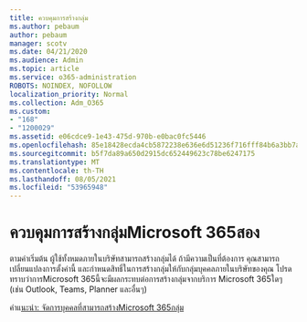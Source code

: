 ```yaml
---
title: ควบคุมการสร้างกลุ่ม
ms.author: pebaum
author: pebaum
manager: scotv
ms.date: 04/21/2020
ms.audience: Admin
ms.topic: article
ms.service: o365-administration
ROBOTS: NOINDEX, NOFOLLOW
localization_priority: Normal
ms.collection: Adm_O365
ms.custom:
- "168"
- "1200029"
ms.assetid: e06cdce9-1e43-475d-970b-e0bac0fc5446
ms.openlocfilehash: 85e18428ecda4cb5872238e636e6d51236f716fff84b6a3bb7a84e97eca3bdf8
ms.sourcegitcommit: b5f7da89a650d2915dc652449623c78be6247175
ms.translationtype: MT
ms.contentlocale: th-TH
ms.lasthandoff: 08/05/2021
ms.locfileid: "53965948"
---
```

# <a name="control-creation-of-microsoft-365-groups"></a>ควบคุมการสร้างกลุ่มMicrosoft 365สอง

ตามค่าเริ่มต้น ผู้ใช้ทั้งหมดภายในบริษัทสามารถสร้างกลุ่มได้ ถ้ามีความเป็นที่ต้องการ คุณสามารถเปลี่ยนแปลงการตั้งค่านี้ และกําหนดสิทธิ์ในการสร้างกลุ่มให้กับกลุ่มบุคคลภายในบริษัทของคุณ โปรดทราบว่าการMicrosoft 365นี้จะมีผลกระทบต่อการสร้างกลุ่มจากบริการ Microsoft 365ใดๆ (เช่น Outlook, Teams, Planner และอื่นๆ)
  
คําแ[นะนํา: จัดการบุคคลที่สามารถสร้างMicrosoft 365กลุ่ม](https://docs.microsoft.com/microsoft-365/admin/create-groups/manage-creation-of-groups)
